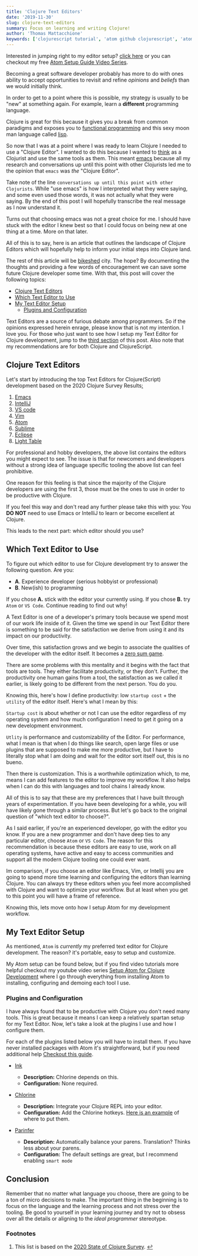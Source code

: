 ```yaml
---
title: 'Clojure Text Editors'
date: '2019-11-30'
slug: clojure-text-editors
summary: Focus on learning and writing Clojure!
author: 'Thomas Mattacchione'
keywords: ['clojurescript tutorial', 'atom github clojurescript', 'atom clojure']
---
```


<aside class="blog-post__note">Interested in jumping right to my editor setup? <a class="blog-post__link" href="#my-text-editor-setup">click here</a> or you can checkout my free <a class="blog-post__link" target="_blank" rel="noopener noreferrer" href="https://www.youtube.com/playlist?list=PLaGDS2KB3-AqeOryQptgApJ6M7mfoFXIp">Atom Setup Guide Video Series</a>.</aside>

Becoming a great software developer probably has more to do with ones ability to accept opportunities to revisit and refine _opinions_ and _beliefs_ than we would initially think.

In order to get to a point where this is possible, my strategy is usually to be "new" at something again.  For example, learn a **different** programming language.

Clojure is great for this because it gives you a break from common paradigms and exposes you to [functional programming](https://www.geeksforgeeks.org/functional-programming-paradigm/) and this sexy moon man language called [lisp](https://en.wikipedia.org/wiki/Lisp_(programming_language)).

So now that I was at a point where I was ready to learn Clojure I needed to use a "Clojure Editor".  I wanted to do this because I wanted to [think](https://www.youtube.com/watch?v=f84n5oFoZBc) as a Clojurist and use the same tools as them. This meant [emacs](https://www.gnu.org/software/emacs/) because all my research and conversations up until this point with other Clojurists led me to the opinion that `emacs` was _the_ "Clojure Editor".

<aside class="blog-post__note">Take note of the line <code class="gatsby-code-text">conversations up until this point with other Clojurists</code>.  While "use emacs" is how I interpreted what they were saying, and some even used those words, it was not actually what they were saying.  By the end of this post I will hopefully transcribe the real message as I now understand it.</aside>

Turns out that choosing emacs was not a great choice for me.  I should have stuck with the editor I knew best so that I could focus on being new at one thing at a time.  More on that later.

All of this is to say, here is an article that outlines the landscape of Clojure Editors which will hopefully help to inform your initial steps into Clojure land.

The rest of this article will be [bikeshed](https://www.urbandictionary.com/define.php?term=bikeshed) city. The hope? By documenting the thoughts and providing a few words of encouragement we can save some future Clojure developer some time.  With that, this post will cover the following topics:

- [Clojure Text Editors](#clojure-text-editors)
- [Which Text Editor to Use](#which-text-editor-to-use)
- [My Text Editor Setup](#my-text-editor-setup)
  - [Plugins and Configuration](#plugins-and-configuration)

<aside class="blog-post__note">Text Editors are a source of furious debate among programmers.  So if the opinions expressed herein enrage, please know that is not my intention.  I love you.  For those who just want to see how I setup my Text Editor for Clojure development, jump to the <a href="#my-text-editor-setup">third section</a> of this post.  Also note that my recommendations are for both Clojure and ClojureScript.</aside>

## Clojure Text Editors

Let's start by introducing the top Text Editors for Clojure(Script) development based on the 2020 Clojure Survey Results<a href="#popular-editors" aria-describedby="footnote-label" id="popular-editors-ref">:</a>

1. [Emacs](https://www.gnu.org/software/emacs/)
1. [IntelliJ](https://www.jetbrains.com/idea/)
1. [VS code](https://code.visualstudio.com/)
1. [Vim](https://www.vim.org/)
1. [Atom](https://atom.io/)
1. [Sublime](https://www.sublimetext.com/)
1. [Eclipse](https://www.eclipse.org/downloads/)
1. [Light Table](http://lighttable.com/)

For professional and hobby developers, the above list contains the editors you might expect to see.  The issue is that for newcomers and developers without a strong idea of language specific tooling the above list can feel prohibitive.

One reason for this feeling is that since the majority of the Clojure developers are using the first 3, those must be the ones to use in order to be productive with Clojure.

If you feel this way and don't read any further please take this with you:  You **DO NOT** need to use Emacs or IntelliJ to learn or become excellent at Clojure.

This leads to the next part:  which editor should you use?

## Which Text Editor to Use

To figure out which editor to use for Clojure development try to answer the following question.  Are you:

- **A**. Experience developer (serious hobbyist or professional)
- **B**. New(ish) to programming

If you chose **A.** stick with the editor your currently using.  If you chose **B.** try `Atom` or `VS Code`.  Continue reading to find out why!

A Text Editor is one of a developer's primary tools because we spend most of our work life inside of it.  Given the time we spend in our Text Editor there is something to be said for the satisfaction we derive from using it and its impact on our productivity.

Over time, this satisfaction grows and we begin to associate the qualities of the developer with the editor itself.  It becomes a [zero sum game](https://www.merriam-webster.com/dictionary/zero-sum%20game).

There are some problems with this mentality and it begins with the fact that tools are tools.  They either facilitate productivity, or they don't.  Further, the productivity one human gains from a tool, the satisfaction as we called it earlier, is likely going to be different from the next person.  You do you.

Knowing this, here's how I define productivity: low `startup cost` + the `utility` of the editor itself.  Here's what I mean by this:

`Startup cost` is about whether or not I can use the editor regardless of my operating system and how much configuration I need to get it going on a new development environment.

`Utlity` is performance and customizability of the Editor.  For performance, what I mean is that when I do things like search, open large files or use plugins that are supposed to make me more productive, but I have to literally stop what I am doing and wait for the editor sort itself out, this is no bueno.

Then there is customization.  This is a worthwhile optimization which, to me, means I can add features to the editor to improve my workflow.  It also helps when I can do this with languages and tool chains I already know.

All of this is to say that these are my preferences that I have built through years of experimentation.  If you have been developing for a while, you will have likely gone through a similar process.  But let's go back to the original question of "which text editor to choose?".

As I said earlier, if you're an experienced developer, go with the editor you know.  If you are a new programmer and don't have deep ties to any particular editor, choose `Atom` or `VS Code`.  The reason for this recommendation is because these editors are easy to use, work on all operating systems, have active and easy to access communities and support all the modern Clojure tooling one could ever want.

Im comparison, if you choose an editor like Emacs, Vim, or Intellij you are going to spend more time learning and configuring the editors than learning Clojure.  You can always try these editors when you feel more accomplished with Clojure and want to optimize your workflow.  But at least when you get to this point you will have a frame of reference.

Knowing this, lets move onto how I setup Atom for my development workflow.

## My Text Editor Setup

As mentioned, `Atom` is _currently_ my preferred text editor for Clojure development.  The reason? it's portable, easy to setup and customize.

<aside class="blog-post__note">My Atom setup can be found below, but if you find video tutorials more helpful checkout my youtube video series <a class="blog-post__link" target="_blank" rel="noopener noreferrer" href="https://www.youtube.com/playlist?list=PLaGDS2KB3-AqeOryQptgApJ6M7mfoFXIp">Setup Atom for Clojure Development</a> where I go through everything from installing Atom to installing, configuring and demoing each tool I use.</aside>

### Plugins and Configuration

I have always found that to be productive with Clojure you don't need many tools. This is great because it means I can keep a relatively spartan setup for my Text Editor.  Now, let's take a look at the plugins I use and how I configure them.

<aside class="blog-post__note">For each of the plugins listed below you will have to install them.  If you have never installed packages with Atom it's straightforward, but if you need additional help <a class="blog-post__link" target="_blank" rel="noopener noreferrer" href="https://flight-manual.atom.io/using-atom/sections/atom-packages/">Checkout this guide</a>.
</aside>

- [Ink](https://atom.io/packages/ink)

  - **Description:** Chlorine depends on this.
  - **Configuration:** None required.

- [Chlorine](https://atom.io/packages/chlorine)

  - **Description:** Integrate your Clojure REPL into your editor.
  - **Configuration:** Add the Chlorine hotkeys.  [Here is an example](https://github.com/athomasoriginal/dotfiles/blob/master/atom/keymap.cson#L34) of where to put them.

- [Parinfer](https://atom.io/packages/parinfer)

  - **Description:** Automatically balance your parens.  Translation?  Thinks less about your parens.
  - **Configuration:** The default settings are great, but I recommend enabling `smart mode`


## Conclusion

Remember that no matter what language you choose, there are going to be a ton of micro decisions to make.  The important thing in the beginning is to focus on the language and the learning process and not stress over the tooling.  Be good to yourself in your learning journey and try not to obsess over all the details or aligning to the _ideal programmer_ stereotype.


<aside>
  <h3>Footnotes</h3>
  <ol>
    <li id="popular-editors">
      This list is based on the <a class="blog-post__link" href="https://clojure.org/news/2020/02/20/state-of-clojure-2020" target="_blank" rel="noopener noreferrer">2020 State of Clojure Survey</a>.
      <a href="#popular-editors-ref" aria-label="Back to content">↩</a>
    </li>
  </ol>
</aside>
